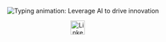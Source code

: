 <p align="center">
  <img 
    src="https://readme-typing-svg.demolab.com?font=Kalam&size=26&pause=1000&color=E95CCA&width=435&lines=Leverage+AI+to+drive+innovation" 
    alt="Typing animation: Leverage AI to drive innovation" />
</p>

<!-- Social icons section -->
<p align="center">
  <a href="https://www.linkedin.com/in/nzcode/"><img width="32px" alt="LinkedIn" title="LinkedIn" src="https://upload.wikimedia.org/wikipedia/commons/8/81/LinkedIn_icon.svg"/></a>
  &#8287;&#8287;&#8287;&#8287;&#8287;
 <!-- <a href="https://www.linkedin.com/in/nzcode/"><img width="32px" alt="LinkedIn" title="LinkedIn" src="https://upload.wikimedia.org/wikipedia/commons/c/ca/LinkedIn_logo_initials.png"/></a>
  &#8287;&#8287;&#8287;&#8287;&#8287;
  <a href="https://jingbin.portfoliobox.net/"><img width="35px" alt="Showcase" title="Showcase" src="https://www.svgrepo.com/show/294157/browser-website.svg"/></a>
  &#8287;&#8287;&#8287;&#8287;&#8287; -->
</p>

